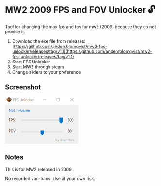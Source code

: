 # MW2 2009 FPS and FOV Unlocker :unlock:

Tool for changing the max fps and fov for mw2 (2009) because they do not provide it.

1. Download the exe file from releases: [https://github.com/andersblomqvist/mw2-fps-unlocker/releases/tag/v1.1](https://github.com/andersblomqvist/mw2-fps-unlocker/releases/tag/v1.1)
2. Start FPS Unlocker
3. Start MW2 through steam
4. Change sliders to your preference

## Screenshot

![Screenshot](screenshot.png "Screenshot")

## Notes

This is for MW2 released in 2009.

No recorded vac-bans. Use at your own risk.
